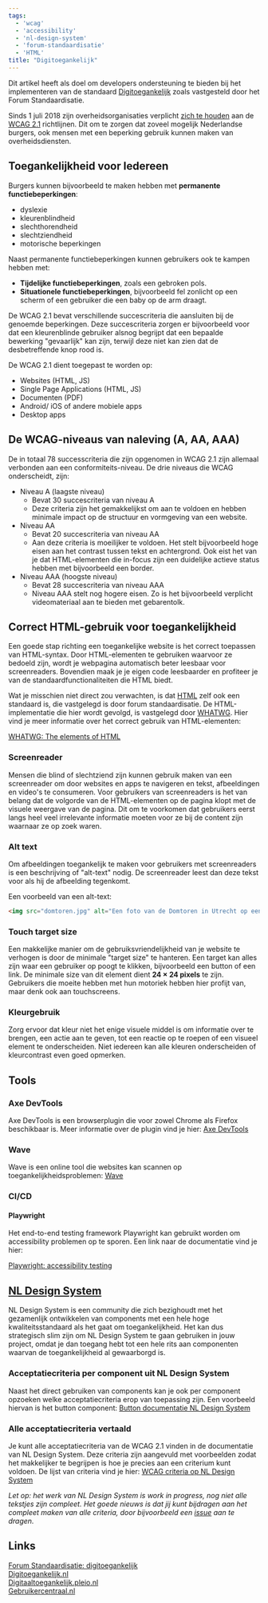```yaml
---
tags:
  - 'wcag'
  - 'accessibility'
  - 'nl-design-system'
  - 'forum-standaardisatie'
  - 'HTML'
title: "Digitoegankelijk"
---
```


Dit artikel heeft als doel om developers ondersteuning te bieden bij het implementeren van de standaard [Digitoegankelijk](https://www.forumstandaardisatie.nl/open-standaarden/digitoegankelijk-en-301-549-met-wcag-21) zoals vastgesteld door het Forum Standaardisatie.

Sinds 1 juli 2018 zijn overheidsorganisaties verplicht [zich te houden](https://www.forumstandaardisatie.nl/open-standaarden/digitoegankelijk-en-301-549-met-wcag-21) aan de [WCAG 2.1](https://www.w3.org/TR/WCAG21/) richtlijnen. Dit om te zorgen dat zoveel mogelijk Nederlandse burgers, ook mensen met een beperking gebruik kunnen maken van overheidsdiensten.

## Toegankelijkheid voor Iedereen
Burgers kunnen bijvoorbeeld te maken hebben met **permanente functiebeperkingen**:
- dyslexie
- kleurenblindheid
- slechthorendheid
- slechtziendheid
- motorische beperkingen

Naast permanente functiebeperkingen kunnen gebruikers ook te kampen hebben met:

* **Tijdelijke functiebeperkingen**, zoals een gebroken pols.
* **Situationele functiebeperkingen**, bijvoorbeeld fel zonlicht op een scherm of een gebruiker die een baby op de arm draagt.

De WCAG 2.1 bevat verschillende succescriteria die aansluiten bij de genoemde beperkingen. Deze succescriteria zorgen er bijvoorbeeld voor dat een kleurenblinde gebruiker alsnog begrijpt dat een bepaalde bewerking "gevaarlijk" kan zijn, terwijl deze niet kan zien dat de desbetreffende knop rood is.

De WCAG 2.1 dient toegepast te worden op: 
- Websites (HTML, JS)
- Single Page Applications (HTML, JS)
- Documenten (PDF)
- Android/ iOS of andere mobiele apps
- Desktop apps

## De WCAG-niveaus van naleving (A, AA, AAA)
De in totaal 78 successcriteria die zijn opgenomen in WCAG 2.1 zijn allemaal verbonden aan een conformiteits-niveau. De drie niveaus die WCAG onderscheidt, zijn:
- Niveau A (laagste niveau) 
	- Bevat 30 succescriteria van niveau A 
	- Deze criteria zijn het gemakkelijkst om aan te voldoen en hebben minimale impact op de structuur en vormgeving van een website.
- Niveau AA
	- Bevat 20 succescriteria van niveau AA
	- Aan deze criteria is moeilijker te voldoen. Het stelt bijvoorbeeld hoge eisen aan het contrast tussen tekst en achtergrond. Ook eist het van je dat HTML-elementen die in-focus zijn een duidelijke actieve status hebben met bijvoorbeeld een border. 
- Niveau AAA (hoogste niveau)
	- Bevat 28 succescriteria van niveau AAA
	- Niveau AAA stelt nog hogere eisen. Zo is het bijvoorbeeld verplicht videomateriaal aan te bieden met gebarentolk.

## Correct HTML-gebruik voor toegankelijkheid
Een goede stap richting een toegankelijke website is het correct toepassen van HTML-syntax. Door HTML-elementen te gebruiken waarvoor ze bedoeld zijn, wordt je webpagina automatisch beter leesbaar voor screenreaders. Bovendien maak je je eigen code leesbaarder en profiteer je van de standaardfunctionaliteiten die HTML biedt.

Wat je misschien niet direct zou verwachten, is dat [HTML](https://www.forumstandaardisatie.nl/open-standaarden/html) zelf ook een standaard is, die vastgelegd is door forum standaardisatie. De HTML-implementatie die hier wordt gevolgd, is vastgelegd door [WHATWG](https://whatwg.org/). Hier vind je meer informatie over het correct gebruik van HTML-elementen:

[WHATWG: The elements of HTML](https://html.spec.whatwg.org/multipage/#toc-semantics)
### Screenreader
Mensen die blind of slechtziend zijn kunnen gebruik maken van een screenreader om door websites en apps te navigeren en tekst, afbeeldingen en video's te consumeren. Voor gebruikers van screenreaders is het van belang dat de volgorde van de HTML-elementen op de pagina klopt met de visuele weergave van de pagina. Dit om te voorkomen dat gebruikers eerst langs heel veel irrelevante informatie moeten voor ze bij de content zijn waarnaar ze op zoek waren.

### Alt text
Om afbeeldingen toegankelijk te maken voor gebruikers met screenreaders is een beschrijving of "alt-text" nodig. De screenreader leest dan deze tekst voor als hij de afbeelding tegenkomt.

Een voorbeeld van een alt-text:
```html
<img src="domtoren.jpg" alt="Een foto van de Domtoren in Utrecht op een zonnige middag in de zomer">
```

### Touch target size
Een makkelijke manier om de gebruiksvriendelijkheid van je website te verhogen is door de minimale "target size" te hanteren. Een target kan alles zijn waar een gebruiker op poogt te klikken, bijvoorbeeld een button of een link. De minimale size van dit element dient **24 × 24 pixels** te zijn. Gebruikers die moeite hebben met hun motoriek hebben hier profijt van, maar denk ook aan touchscreens.
### Kleurgebruik
Zorg ervoor dat kleur niet het enige visuele middel is om informatie over te brengen, een actie aan te geven, tot een reactie op te roepen of een visueel element te onderscheiden. Niet iedereen kan alle kleuren onderscheiden of kleurcontrast even goed opmerken.
## Tools

### Axe DevTools
Axe DevTools is een browserplugin die voor zowel Chrome als Firefox beschikbaar is. Meer informatie over de plugin vind je hier:
[Axe DevTools](https://www.deque.com/axe/devtools)

### Wave
Wave is een online tool die websites kan scannen op toegankelijkheidsproblemen:
[Wave](https://wave.webaim.org/)

### CI/CD
#### Playwright
Het end-to-end testing framework Playwright kan gebruikt worden om accessibility problemen op te sporen. Een link naar de documentatie vind je hier:

[Playwright: accessibility testing](https://playwright.dev/docs/accessibility-testing)

## [NL Design System](https://community.developer.overheid.nl/docs?topic=591)
NL Design System is een community die zich bezighoudt met het gezamenlijk ontwikkelen van components met een hele hoge kwaliteitsstandaard als het gaat om toegankelijkheid. Het kan dus strategisch slim zijn om NL Design System te gaan gebruiken in jouw project, omdat je dan toegang hebt tot een hele rits aan componenten waarvan de toegankelijkheid al gewaarborgd is.
### Acceptatiecriteria per component uit NL Design System
Naast het direct gebruiken van components kan je ook per component opzoeken welke acceptatiecriteria erop van toepassing zijn. Een voorbeeld hiervan is het button component:
[Button documentatie NL Design System](https://nldesignsystem.nl/button)
### Alle acceptatiecriteria vertaald
Je kunt alle acceptatiecriteria van de WCAG 2.1 vinden in de documentatie van NL Design System. Deze criteria zijn aangevuld met voorbeelden zodat het makkelijker te begrijpen is hoe je precies aan een criterium kunt voldoen. De lijst van criteria vind je hier:
[WCAG criteria op NL Design System](https://nldesignsystem.nl/wcag/)

*Let op: het werk van NL Design System is work in progress, nog niet alle tekstjes zijn compleet. Het goede nieuws is dat jij kunt bijdragen aan het compleet maken van alle criteria, door bijvoorbeeld een [issue](https://github.com/nl-design-system/documentatie/issues) aan te dragen.*

## Links
[Forum Standaardisatie: digitoegankelijk](https://www.forumstandaardisatie.nl/open-standaarden/digitoegankelijk-en-301-549-met-wcag-21)<br/>
[Digitoegankelijk.nl](https://www.digitoegankelijk.nl/)<br/>
[Digitaaltoegankelijk.pleio.nl](https://digitaaltoegankelijk.pleio.nl/)<br/>
[Gebruikercentraal.nl](https://www.gebruikercentraal.nl/)<br/>